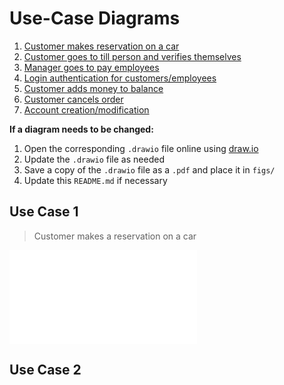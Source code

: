 # Use-Case Diagrams

1. [Customer makes reservation on a car](#use-case-1)
2. [Customer goes to till person and verifies themselves](#use-case-2)
3. [Manager goes to pay employees](#use-case-3)
4. [Login authentication for customers/employees](#use-case-4)
5. [Customer adds money to balance](#use-case-5)
6. [Customer cancels order](#use-case-6)
7. [Account creation/modification](#use-case-7)

**If a diagram needs to be changed:**
1. Open the corresponding `.drawio` file online using [draw.io](draw.io)
2. Update the `.drawio` file as needed
3. Save a copy of the `.drawio` file as a `.pdf` and place it in `figs/`
4. Update this `README.md` if necessary

## Use Case 1

> Customer makes a reservation on a car

![Use case diagram 1](/figs/use-case-1.pdf)

## Use Case 2
